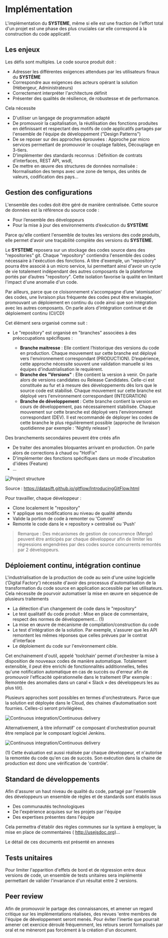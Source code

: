 # Implémentation

L'implémentation du **SYSTEME**, même si elle est une fraction de l'effort total d'un projet est une phase des plus cruciales car elle correspond à la construction du code applicatif.

## Les enjeux

Les défis sont multiples. Le code source produit doit :

-   Adresser les différentes exigences attendues par les utilisateurs finaux du **SYSTÈME**
-   Correspondre aux exigences des acteurs opérant la solution (Hébergeur, Administrateurs)
-   Correctement interpréter l'architecture définit
-   Présenter des qualités de résilience, de robustesse et de performance.

Cela nécessite

-   D'utiliser un langage de programmation adapté
-   De promouvoir la capitalisation, la réutilisation des fonctions produites en définissant et respectant des motifs de code applicatifs partagés par l'ensemble de l'équipe de développement ("Design Patterns")
-   De se reposer sur des approches éprouvées : Approche par micro services permettant de promouvoir le couplage faibles, Découplage en 3-tiers.
-   D’implémenter des standards reconnus : Définition de contrats d’interfaces, REST API, wsdl,
-   De mettre en œuvre des structures de données normalisée : Normalisation des temps avec une zone de temps, des unités de valeurs, codification des pays…

## Gestion des configurations

L'ensemble des codes doit être géré de manière centralisée. Cette source de données est la référence du source code :

-   Pour l’ensemble des développeurs
-   Pour la mise à jour des environnements d’exécution du **SYSTÈME**

Parce qu'elle contient l'ensemble de toutes les versions des code produits, elle permet d'avoir une traçabilité complète des versions du **SYSTEME**.

Le **SYSTEME** reposera sur un stockage des codes source dans des "repositories" git.
Chaque "repository" contiendra l'ensemble des codes nécessaire à l'exécution des fonctions.
A titre d'exemple, un "repository" pourra être associé à un micro service, lui permettant ainsi d'avoir un cycle de vie totalement indépendant des autres composants de la plateforme portés par d’autres "repository". Cette isolation favorise la qualité en limitant l'impact d'une anomalie d'un code.

Par ailleurs, parce que ce cloisonnement s'accompagne d’une 'atomisation' des codes, une livraison plus fréquente des codes peut être envisagée, promouvant un déploiement en continu du code ainsi que son intégration avec les autres composants. On parle alors d'intégration continue et de déploiement continu (CI/CD)

Cet élément sera organisé comme suit :

-   Le "repository" est organisé en "branches" associées à des préoccupations spécifiques :

    -   **Branche maitresse** : Elle contient l’historique des versions du code en production. Chaque mouvement sur cette branche est déployé vers l'environnement correspondant (PRODUCTION). D’expérience, cette approche nécessite souvent une validation manuelle si les équipes d'industrialisation le requièrent.
    -   **Branche des "Versions"** : Elle contient la version à venir. On parle alors de versions candidates ou Release Candidates. Celle-ci est constituée au fur et à mesure des développements dès lors que le source code est stabilisé. Chaque mouvement sur cette branche est déployé vers l'environnement correspondant (INTEGRATION)
    -   **Branche de développement** : Cette branche contient la version en cours de développement, pas nécessairement stabilisée. Chaque mouvement sur cette branche est déployé vers l'environnement correspondant (DEV). Il est recommandé de déployer les codes de cette branche le plus régulièrement possible (approche de livraison quotidienne par exemple : 'Nightly release')

Des branchements secondaires peuvent être créés afin

-   De traiter des anomalies bloquantes arrivant en production. On parle alors de corrections à chaud ou "HotFix"
-   D'implémenter des fonctions spécifiques dans un mode d'incubation d'idées (Feature)
-   ...

![Project structure](images/branching-strategy-screenshot.png)

Source : <https://datasift.github.io/gitflow/IntroducingGitFlow.html>

Pour travailler, chaque développeur :

-   Clone localement le "repository"
-   Y applique ses modifications au niveau de qualité attendu
-   Valide la portion de code à remonter ou 'Commit'
-   Remonte le code dans le « repository » centralisé ou 'Push'

  > Remarque : Des mécanismes de gestion de concurrence (Merge) peuvent être anticipés par chaque développeur afin de limiter les régressions engendrées par des codes source concurrents remontés par 2 développeurs.

## Déploiement continu, intégration continue

L'industrialisation de la production de code au sein d'une usine logicielle ('Digital Factory') nécessite d'avoir des processus d'automatisation de la transformation du code source en application accessible par les utilisateurs.
Cela nécessite de pourvoir automatiser la mise en œuvre en séquence de plusieurs traitements

-   La détection d'un changement de code dans le "repository"
-   Le test qualitatif du code produit : Mise en place de commentaire, respect des normes de développement… (1)
-   La mise en œuvre de mécanisme de compilation/construction du code
-   Le test d'intégration de la solution. Par exemple, s'assurer que les API remontent les mêmes réponses que celles prévues par le contrat d'interface
-   Le déploiement du code sur l'environnement cible.

Cet enchainement d'outil, appelé 'toolchain’ permet d'orchestrer la mise à disposition de nouveaux codes de manière automatique. Totalement extensible, il peut être enrichi de fonctionnalités additionnelles, telles qu'une notification automatique en cas de succès ou d'erreur afin de promouvoir l'efficacité opérationnelle dans le traitement (Par exemple : Remontée des anomalies dans un canal « Slack » des développeurs les au plus tôt).

Plusieurs approches sont possibles en termes d'orchestrateurs.
Parce que la solution est déployée dans le Cloud, des chaines d’automatisation sont fournies. Celles-ci seront privilégiées.

![Continuous integration/Continuous delivery](./images/cicd001.png)

Alternativement, à titre informatif' ce composant d'orchestration pourrait être remplacé par le composant logiciel Jenkins.

![Continuous integration/Continuous delivery](./images/cicd002.png)

(1) Cette évaluation est aussi réalisée par chaque développeur, et n'autorise la remontée du code qu'en cas de succès. Son exécution dans la chaine de production est donc une vérification de 'contrôle'.

## Standard de développements

Afin d'assurer un haut niveau de qualité du code, partagé par l'ensemble des développeurs un ensemble de règles et de standards sont établis issus

-   Des communautés technologiques
-   De l'expérience acquises sur les projets par l'équipe
-   Des expertises présentes dans l'équipe

Cela permettra d'établir des règles communes sur la syntaxe à employer, la mise en place de commentaires ( <http://usejsdoc.org>)...

Le détail de ces documents est présenté en annexes

## Tests unitaires

Pour limiter l'apparition d'effets de bord et de régression entre deux versions de code, un ensemble de tests unitaires sera implémenté permettant de valider l'invariance d'un résultat entre 2 versions.

## Peer review

Afin de promouvoir le partage des connaissances, et amener un regard critique sur les implémentations réalisées, des revues 'entre membres de l'équipe de développement seront menés.
Pour éviter l'inertie que pourrait amener cet exercice déroulé fréquemment, les retours seront formalisés par oral et ne mèneront pas forcément à la création d'un document.
